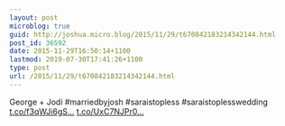 ```yaml
---
layout: post
microblog: true
guid: http://joshua.micro.blog/2015/11/29/t670842183214342144.html
post_id: 36592
date: 2015-11-29T16:50:14+1100
lastmod: 2019-07-30T17:41:26+1100
type: post
url: /2015/11/29/t670842183214342144.html
---
```

George + Jodi #marriedbyjosh #saraistopless #saraistoplesswedding [t.co/f3qWJi6gS...](https://t.co/f3qWJi6gSU) [t.co/UxC7NJPr0...](https://t.co/UxC7NJPr0z)
